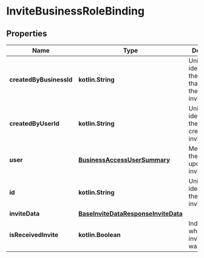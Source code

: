 
# InviteBusinessRoleBinding

## Properties
| Name | Type | Description | Notes |
| ------------ | ------------- | ------------- | ------------- |
| **createdByBusinessId** | **kotlin.String** | Unique identifier for the business that created the invite/request. |  [optional] |
| **createdByUserId** | **kotlin.String** | Unique identifier for the user that created the invite/request. |  [optional] |
| **user** | [**BusinessAccessUserSummary**](BusinessAccessUserSummary.md) | Metadata for the user that updated the invite/request. |  [optional] |
| **id** | **kotlin.String** | Unique identifier of the invite/request. |  [optional] |
| **inviteData** | [**BaseInviteDataResponseInviteData**](BaseInviteDataResponseInviteData.md) |  |  [optional] |
| **isReceivedInvite** | **kotlin.Boolean** | Indicates whether the invite/request was received. |  [optional] |



